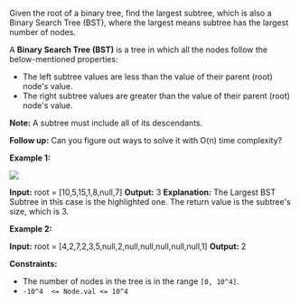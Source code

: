 
Given the root of a binary tree, find the largest subtree, which is also a Binary Search Tree (BST), where the largest means subtree has the largest number of nodes.

A  **Binary Search Tree (BST)**  is a tree in which all the nodes follow the below-mentioned properties:

-   The left subtree values are less than the value of their parent (root) node's value.
-   The right subtree values are greater than the value of their parent (root) node's value.

**Note:** A subtree must include all of its descendants.

**Follow up:** Can you figure out ways to solve it with O(n) time complexity?

**Example 1:**

**![](https://assets.leetcode.com/uploads/2020/10/17/tmp.jpg)**

**Input:** root = [10,5,15,1,8,null,7]
**Output:** 3
**Explanation:** The Largest BST Subtree in this case is the highlighted one. The return value is the subtree's size, which is 3.

**Example 2:**

**Input:** root = [4,2,7,2,3,5,null,2,null,null,null,null,null,1]
**Output:** 2

**Constraints:**

-   The number of nodes in the tree is in the range  `[0, 10^4]`.
-   `-10^4  <= Node.val <= 10^4`
